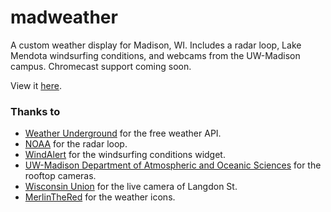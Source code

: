 # madweather
A custom weather display for Madison, WI. Includes a radar loop, Lake Mendota windsurfing conditions, and webcams from the UW-Madison campus. Chromecast support coming soon.

View it [here](http://seanmorton.github.io/madweather).

### Thanks to

* [Weather Underground](http://wunderground.com) for the free weather API.
* [NOAA](http://radar.weather.gov/) for the radar loop.
* [WindAlert](http://www.windalert.com/) for the windsurfing conditions widget.
* [UW-Madison Department of Atmospheric and Oceanic Sciences](http://aos.wisc.edu) for the rooftop cameras.
* [Wisconsin Union](http://www.union.wisc.edu/webcam/mur.html) for the live camera of Langdon St.
* [MerlinTheRed](http://merlinthered.deviantart.com/art/plain-weather-icons-157162192) for the weather icons.
